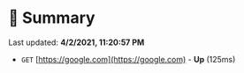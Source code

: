 # 📖 Summary
Last updated: **4/2/2021, 11:20:57 PM**

- `GET` [https://google.com](https://google.com) - **Up** (125ms)
